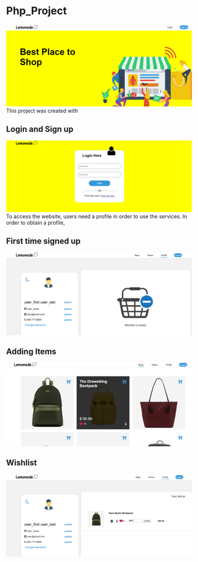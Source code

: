 # Php_Project
![](images/frontPageDemo.png)
This project was created with                  


## Login and Sign up
![](images/loginPageDemo.png)
To access the website, users need a profile in order to use the services.
In order to obtain a profile, 


## First time signed up
![](images/profile1Demo.png)


## Adding Items
![](images/bagsPageDemo.png)


## Wishlist
![](images/profile2Demo.png)
